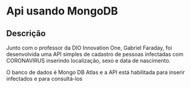 # Api usando MongoDB

 

## Descrição 

Junto com o professor da DIO Innovation One, Gabriel Faraday, foi desenvolvida uma API simples de cadastro de pessoas infectadas com CORONAVIRUS inserindo localização, sexo e data de nascimento. 

O banco de dados é Mongo DB Atlas e a API está habilitada para inserir infectados e para consultá-los

